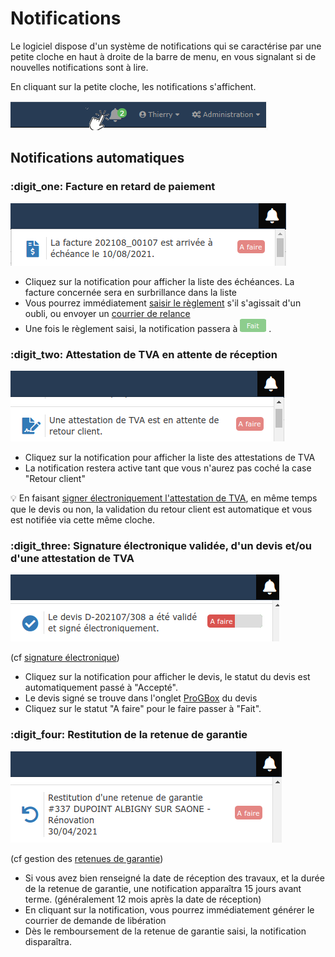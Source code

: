 # Notifications

Le logiciel dispose d'un système de notifications qui se caractérise par une petite cloche en haut à droite de la barre de menu, en vous signalant si de nouvelles notifications sont à lire.

En cliquant sur la petite cloche, les notifications s'affichent.

![](../.gitbook/assets/nb_notifs.png)

## Notifications automatiques



### :digit_one: Facture en retard de paiement

![](../.gitbook/assets/screenshot-129-.png)

* Cliquez sur la notification pour afficher la liste des échéances. La facture concernée sera en surbrillance dans la liste
* Vous pourrez immédiatement [saisir le règlement](../pour-aller-plus-loin/les-reglements/courriers-de-relance-ou-de-situation.md#saisir-un-reglement-depuis-la-liste-des-factures-impayees) s'il s'agissait d'un oubli, ou envoyer un [courrier de relance](../pour-aller-plus-loin/les-reglements/courriers-de-relance-ou-de-situation.md#envoyer-un-courrier-de-relance)
* Une fois le règlement saisi, la notification passera à ![](../.gitbook/assets/screenshot-131-.png) .



### :digit_two: Attestation de TVA en attente de réception

![](../.gitbook/assets/screenshot-130-.png)

* Cliquez sur la notification pour afficher la liste des attestations de TVA
* La notification restera active tant que vous n'aurez pas coché la case "Retour client"

:bulb: En faisant [signer électroniquement l'attestation de TVA](signature-electronique/envoyer-une-attestation-de-tva-en-signature-electronique.md), en même temps que le devis ou non, la validation du retour client est automatique et vous est notifiée via cette même cloche.



### :digit_three: Signature électronique validée, d'un devis et/ou d'une attestation de TVA

![](../.gitbook/assets/screenshot-133-.png)

(cf [signature électronique](signature-electronique/))

* Cliquez sur la notification pour afficher le devis, le statut du devis est automatiquement passé à "Accepté".
* Le devis signé se trouve dans l'onglet [ProGBox](progbox-archivage-de-documents.md) du devis
* Cliquez sur le statut "A faire" pour le faire passer à "Fait".



### :digit_four: Restitution de la retenue de garantie

![](../.gitbook/assets/screenshot-132-.png)

(cf gestion des [retenues de garantie](../pour-aller-plus-loin/deductions-complementaires/retenue-de-garantie.md#gerer-les-retenues-de-garantie))

* Si vous avez bien renseigné la date de réception des travaux, et la durée de la retenue de garantie, une notification apparaîtra 15 jours avant terme. (généralement 12 mois après la date de réception)
* En cliquant sur la notification, vous pourrez immédiatement générer le courrier de demande de libération
* Dès le remboursement de la retenue de garantie saisi, la notification disparaîtra.





